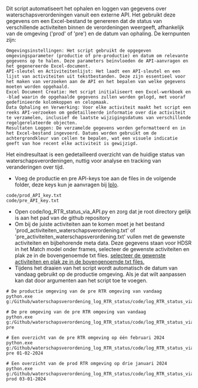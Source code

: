 Dit script automatiseert het ophalen en loggen van gegevens over waterschapsverordeningen vanuit een externe API. Het gebruikt deze gegevens om een Excel-bestand te genereren dat de status van verschillende activiteiten binnen de verordeningen weergeeft, afhankelijk van de omgeving ('prod' of 'pre') en de datum van ophaling. De kernpunten zijn:

    Omgevingsinstellingen: Het script gebruikt de opgegeven omgevingsparameter (productie of pre-productie) en datum om relevante gegevens op te halen. Deze parameters beïnvloeden de API-aanvragen en het gegenereerde Excel-document.
    API-sleutel en Activiteitenlijst: Het laadt een API-sleutel en een lijst van activiteiten uit tekstbestanden. Deze zijn essentieel voor het maken van verzoeken aan de API en het bepalen van welke gegevens moeten worden opgehaald.
    Excel Document Creatie: Het script initialiseert een Excel-werkboek en -blad waarin de opgehaalde gegevens zullen worden gelogd, met vooraf gedefinieerde kolomkoppen en celopmaak.
    Data Ophaling en Verwerking: Voor elke activiteit maakt het script een reeks API-verzoeken om gedetailleerde informatie over die activiteit te verzamelen, inclusief de laatste wijzigingsdatums van verschillende regelgerelateerde objecten.
    Resultaten Loggen: De verzamelde gegevens worden geformatteerd en in het Excel-bestand ingevoerd. Datums worden gebruikt om de achtergrondkleur van cellen te bepalen, wat een visuele indicatie geeft van hoe recent elke activiteit is gewijzigd.

Het eindresultaat is een gedetailleerd overzicht van de huidige status van waterschapsverordeningen, nuttig voor analyse en tracking van veranderingen over tijd.

- Voeg de productie en pre API-keys toe aan de files in de volgende folder, deze keys kun je aanvragen bij [Iplo](https://aandeslagmetdeomgevingswet.nl/ontwikkelaarsportaal/api-register/api/omgevingsdocument-toepasbaar-opvragen/).
```
code/prod_API_key.txt
code/pre_API_key.txt
```
- Open code/log_RTR_status_via_API.py en zorg dat je root directory gelijk is aan het pad van de github repository
- Om bij de juiste activiteiten aan te komen moet je het bestand 'prod_activiteiten_waterschapsverordening.txt' of 'pre_activiteiten_waterschapsverordening.txt' vullen met de gewenste activiteiten en bijbehorende meta data. Deze gegevens staan voor HDSR in het Match model onder frames, selecteer de gewenste activiteiten en plak ze in de bovengenoemde txt files.
[selecteer de gewenste activiteiten en plak ze in de bovengenoemde txt files.](./data/Match_activiteiten_frame.PNG)
- Tijdens het draaien van het script wordt automatisch de datum van vandaag gebruikt op de productie omgeving. Als je dat wilt aanpassen kan dat door argumenten aan het script toe te voegen.
```
# De productie omgeving van de pre RTR omgeving van vandaag
python.exe g:/Github/waterschapsverordening_log_RTR_status/code/log_RTR_status_via_API.py

# De pre omgeving van de pre RTR omgeving van vandaag
python.exe g:/Github/waterschapsverordening_log_RTR_status/code/log_RTR_status_via_API.py pre

# Een overzicht van de pre RTR omgeving op één februari 2024
python.exe g:/Github/waterschapsverordening_log_RTR_status/code/log_RTR_status_via_API.py pre 01-02-2024

# Een overzicht van de prod RTR omgeving op drie januari 2024
python.exe g:/Github/waterschapsverordening_log_RTR_status/code/log_RTR_status_via_API.py prod 03-01-2024
```
